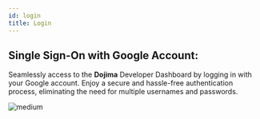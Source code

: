 ```yaml
---
id: login
title: Login
---
```


## Single Sign-On with Google Account:

Seamlessly access to the **Dojima** Developer Dashboard by logging in with your Google account. Enjoy a secure and hassle-free authentication process, eliminating the need for multiple usernames and passwords.

![medium](https://storage.googleapis.com/dojima_docs/developer-dashboard/login.png)